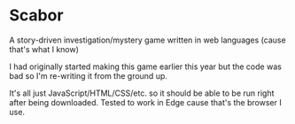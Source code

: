 # Scabor
A story-driven investigation/mystery game written in web languages (cause that's what I know)

I had originally started making this game earlier this year but the code was bad so I'm re-writing it from the ground up.

It's all just JavaScript/HTML/CSS/etc. so it should be able to be run right after being downloaded. Tested to work in Edge cause that's the browser I use.
